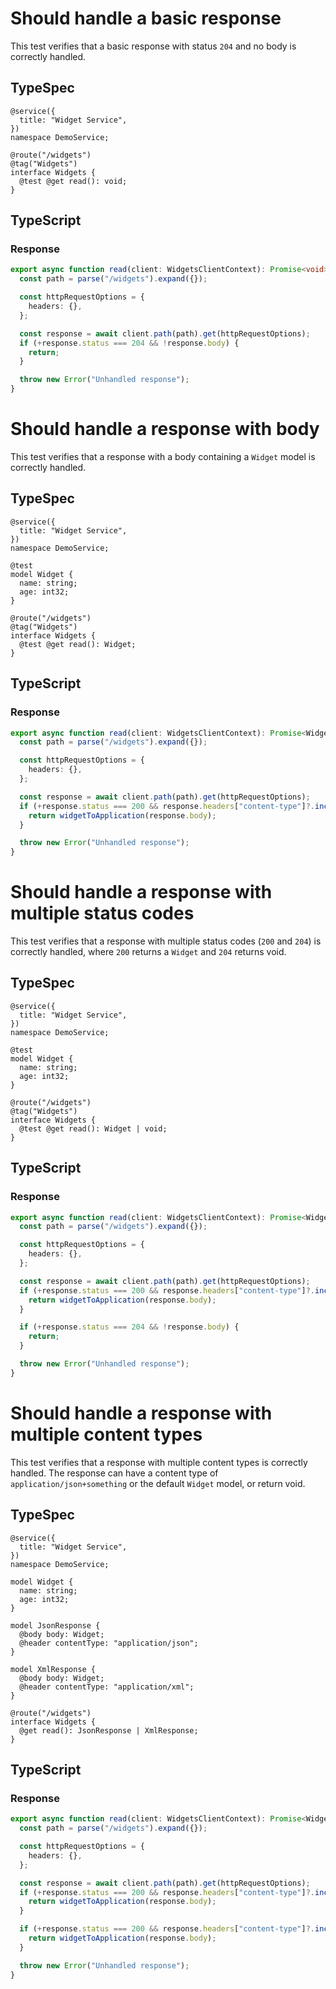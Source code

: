 # Should handle a basic response

This test verifies that a basic response with status `204` and no body is correctly handled.

## TypeSpec

```tsp
@service({
  title: "Widget Service",
})
namespace DemoService;

@route("/widgets")
@tag("Widgets")
interface Widgets {
  @test @get read(): void;
}
```

## TypeScript

### Response

```ts src/api/widgetsClient/widgetsClientOperations.ts function read
export async function read(client: WidgetsClientContext): Promise<void> {
  const path = parse("/widgets").expand({});

  const httpRequestOptions = {
    headers: {},
  };

  const response = await client.path(path).get(httpRequestOptions);
  if (+response.status === 204 && !response.body) {
    return;
  }

  throw new Error("Unhandled response");
}
```

# Should handle a response with body

This test verifies that a response with a body containing a `Widget` model is correctly handled.

## TypeSpec

```tsp
@service({
  title: "Widget Service",
})
namespace DemoService;

@test
model Widget {
  name: string;
  age: int32;
}

@route("/widgets")
@tag("Widgets")
interface Widgets {
  @test @get read(): Widget;
}
```

## TypeScript

### Response

```ts src/api/widgetsClient/widgetsClientOperations.ts function read
export async function read(client: WidgetsClientContext): Promise<Widget> {
  const path = parse("/widgets").expand({});

  const httpRequestOptions = {
    headers: {},
  };

  const response = await client.path(path).get(httpRequestOptions);
  if (+response.status === 200 && response.headers["content-type"]?.includes("application/json")) {
    return widgetToApplication(response.body);
  }

  throw new Error("Unhandled response");
}
```

# Should handle a response with multiple status codes

This test verifies that a response with multiple status codes (`200` and `204`) is correctly handled, where `200` returns a `Widget` and `204` returns void.

## TypeSpec

```tsp
@service({
  title: "Widget Service",
})
namespace DemoService;

@test
model Widget {
  name: string;
  age: int32;
}

@route("/widgets")
@tag("Widgets")
interface Widgets {
  @test @get read(): Widget | void;
}
```

## TypeScript

### Response

```ts src/api/widgetsClient/widgetsClientOperations.ts function read
export async function read(client: WidgetsClientContext): Promise<Widget | void> {
  const path = parse("/widgets").expand({});

  const httpRequestOptions = {
    headers: {},
  };

  const response = await client.path(path).get(httpRequestOptions);
  if (+response.status === 200 && response.headers["content-type"]?.includes("application/json")) {
    return widgetToApplication(response.body);
  }

  if (+response.status === 204 && !response.body) {
    return;
  }

  throw new Error("Unhandled response");
}
```

# Should handle a response with multiple content types

This test verifies that a response with multiple content types is correctly handled. The response can have a content type of `application/json+something` or the default `Widget` model, or return void.

## TypeSpec

```tsp
@service({
  title: "Widget Service",
})
namespace DemoService;

model Widget {
  name: string;
  age: int32;
}

model JsonResponse {
  @body body: Widget;
  @header contentType: "application/json";
}

model XmlResponse {
  @body body: Widget;
  @header contentType: "application/xml";
}

@route("/widgets")
interface Widgets {
  @get read(): JsonResponse | XmlResponse;
}
```

## TypeScript

### Response

```ts src/api/widgetsClient/widgetsClientOperations.ts function read
export async function read(client: WidgetsClientContext): Promise<Widget> {
  const path = parse("/widgets").expand({});

  const httpRequestOptions = {
    headers: {},
  };

  const response = await client.path(path).get(httpRequestOptions);
  if (+response.status === 200 && response.headers["content-type"]?.includes("application/json")) {
    return widgetToApplication(response.body);
  }

  if (+response.status === 200 && response.headers["content-type"]?.includes("application/xml")) {
    return widgetToApplication(response.body);
  }

  throw new Error("Unhandled response");
}
```
